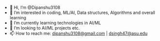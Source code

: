 - 👋 Hi, I’m @Dipanshu3108
- 👀 I’m interested in coding, ML/AI, Data structures, Algorithms and overall learning
- 🌱 I’m currently learning technologies in AI/ML
- 💞️ I’m looking to AI/ML projects etc.
- 📫 How to reach me: dipanshu3108@gmail.com | dsingh47@asu.edu

<!---
Dipanshu3108/Dipanshu3108 is a ✨ special ✨ repository because its `README.md` (this file) appears on your GitHub profile.
You can click the Preview link to take a look at your changes.
--->

